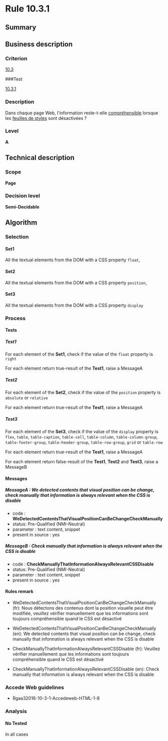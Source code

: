 # Rule 10.3.1

## Summary

## Business description

### Criterion

[10.3](http://references.modernisation.gouv.fr/rgaa/criteres.html#crit-10-3)

###Test

[10.3.1](http://references.modernisation.gouv.fr/rgaa/criteres.html#test-10-3-1)

### Description

Dans chaque page Web, l'information reste-t-elle <a href="http://references.modernisation.gouv.fr/rgaa/glossaire.html#comprhensible-ordre-de-lecture">compr&eacute;hensible</a> lorsque les <a href="http://references.modernisation.gouv.fr/rgaa/glossaire.html#feuille-de-style">feuilles de styles</a> sont d&eacute;sactiv&eacute;es ?

### Level

**A**

## Technical description

### Scope

**Page**

### Decision level

**Semi-Decidable**

## Algorithm

### Selection

#### Set1

All the textual elements from the DOM with a CSS property `float`, 

#### Set2

All the textual elements from the DOM with a CSS property `position`, 

#### Set3

All the textual elements from the DOM with a CSS property `display`

### Process

#### Tests 

##### Test1

For each element of the **Set1**, check if the value of the `float` property is `right`

For each element return true-result of the **Test1**, raise a MessageA

##### Test2

For each element of the **Set2**, check if the value of the `position` property is `absolute` or `relative`

For each element return true-result of the **Test1**, raise a MessageA

##### Test3

For each element of the **Set3**, check if the value of the `display` property is `flex`, `table`, `table-caption`, `table-cell`, `table-column`, `table-column-group`, `table-footer-group`, `table-header-group`, `table-row-group`, `grid` or `table-row`

For each element return true-result of the **Test1**, raise a MessageA

For each element return false-result of the **Test1**, **Test2** and **Test3**, raise a MessageB

#### Messages

##### MessageA : We detected contents that visual position can be change, check manually that information is always relevant when the CSS is disable

-    code : **WeDetectedContentsThatVisualPositionCanBeChangeCheckManually** 
-    status: Pre-Qualified (NMI-Neutral)
-    parameter : text content, snippet
-    present in source : yes

##### MessageB : Check manually that information is always relevant when the CSS is disable

-    code : **CheckManuallyThatInformationAlwaysRelevantCSSDisable** 
-    status: Pre-Qualified (NMI-Neutral)
-    parameter : text content, snippet
-    present in source : yes

#### Rules remark

 * WeDetectedContentsThatVisualPositionCanBeChangeCheckManually (fr): Nous d&eacute;tectons des contenus dont la position visuelle peut &ecirc;tre modifi&eacute;e, veuillez v&eacute;rifier manuellement que les informations sont toujours compr&eacute;hensible quand le CSS est d&eacute;sactiv&eacute;
 * WeDetectedContentsThatVisualPositionCanBeChangeCheckManually (en): We detected contents that visual position can be change, check manually that information is always relevant when the CSS is disable

 * CheckManuallyThatInformationAlwaysRelevantCSSDisable (fr): Veuillez v&eacute;rifier manuellement que les informations sont toujours compr&eacute;hensible quand le CSS est d&eacute;sactiv&eacute;
 * CheckManuallyThatInformationAlwaysRelevantCSSDisable (en): Check manually that information is always relevant when the CSS is disable

### Accede Web guidelines

 * Rgaa32016-10-3-1-Accedeweb-HTML-1-8

### Analysis

#### No Tested 

In all cases

